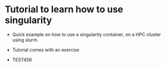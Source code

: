 # Tutorial to learn how to use singularity

* Quick example on how to use a singularity container, on a HPC cluster using slurm. 

* Tutorial comes with an exercise

* TEST456
